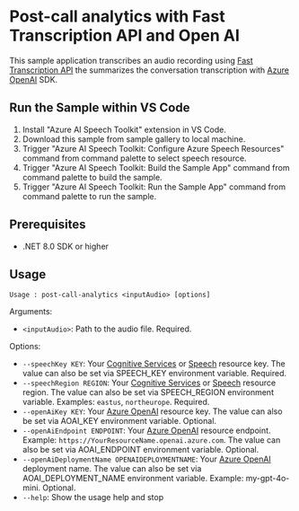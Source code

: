 # Post-call analytics with Fast Transcription API and Open AI
This sample application transcribes an audio recording using <a href="https://learn.microsoft.com/azure/ai-services/speech-service/fast-transcription-create" title="Fast Transcription API" target="_blank">Fast Transcription API</a> the summarizes the conversation transcription with <a href="https://azure.microsoft.com/products/ai-services/openai-service" title="Azure OpenAI SDK" target="_blank">Azure OpenAI</a> SDK.

## Run the Sample within VS Code
1. Install "Azure AI Speech Toolkit" extension in VS Code.
2. Download this sample from sample gallery to local machine.
3. Trigger "Azure AI Speech Toolkit: Configure Azure Speech Resources" command from command palette to select speech resource.
4. Trigger "Azure AI Speech Toolkit: Build the Sample App" command from command palette to build the sample.
5. Trigger "Azure AI Speech Toolkit: Run the Sample App" command from command palette to run the sample.

## Prerequisites
- .NET 8.0 SDK or higher

## Usage

`Usage : post-call-analytics <inputAudio> [options]`

Arguments:
* ``<inputAudio>``: Path to the audio file. Required.

Options:
* `--speechKey KEY`: Your <a href="https://portal.azure.com/#create/Microsoft.CognitiveServicesAllInOne" title="Create a Cognitive Services resource"  target="_blank">Cognitive Services</a> or <a href="https://portal.azure.com/#create/Microsoft.CognitiveServicesSpeechServices"  title="Create a Speech resource"  target="_blank">Speech</a> resource key. The value can also be set via SPEECH_KEY environment variable. Required.
* `--speechRegion REGION`: Your <a href="https://portal.azure.com/#create/Microsoft.CognitiveServicesAllInOne" title="Create a Cognitive Services resource"  target="_blank">Cognitive Services</a> or <a href="https://portal.azure.com/#create/Microsoft.CognitiveServicesSpeechServices"  title="Create a Speech resource"  target="_blank">Speech</a> resource region. The value can also be set via SPEECH_REGION environment variable. Examples: `eastus`, `northeurope`. Required.
* `--openAiKey KEY`: Your <a href="https://ms.portal.azure.com/#create/Microsoft.CognitiveServicesOpenAI" title="Create an Azure OpenAI resource" target="_blank">Azure OpenAI</a> resource key. The value can also be set via AOAI_KEY environment variable. Optional.
* `--openAiEndpoint ENDPOINT`: Your <a href="https://portal.azure.com/#create/Microsoft.CognitiveServicesAllInOne" title="Create an Azure OpenAI resource" target="_blank">Azure OpenAI</a> resource endpoint. Example: `https://YourResourceName.openai.azure.com`. The value can also be set via AOAI_ENDPOINT environment variable. Optional.
* `--openAiDeploymentName OPENAIDEPLOYMENTNAME`: Your <a href="https://portal.azure.com/#create/Microsoft.CognitiveServicesAllInOne" title="Create an Azure OpenAI resource" target="_blank">Azure OpenAI</a> deployment name.  The value can also be set via AOAI_DEPLOYMENT_NAME environment variable. Example: my-gpt-4o-mini. Optional.
* `--help`: Show the usage help and stop
